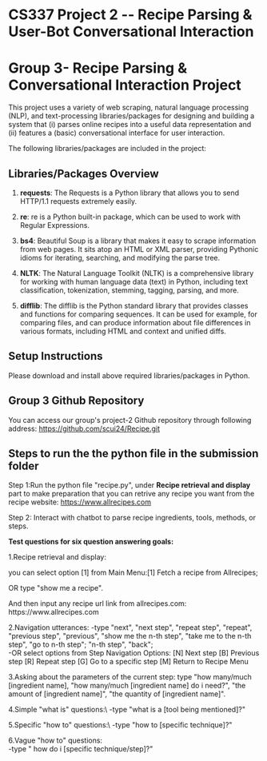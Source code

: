 # CS337 Project 2 -- Recipe Parsing & User-Bot Conversational Interaction
# Group 3- Recipe Parsing & Conversational Interaction Project

This project uses a variety of web scraping, natural language processing (NLP), and text-processing libraries/packages for designing and building a system that (i) parses online recipes into a useful data representation and (ii) features a (basic) conversational interface for user interaction.

The following libraries/packages are included in the project:

## Libraries/Packages Overview
1. **requests**: The Requests is a Python library that allows you to send HTTP/1.1 requests extremely easily.
   
2. **re**: re is a Python built-in package, which can be used to work with Regular Expressions.
   
3. **bs4**: Beautiful Soup is a library that makes it easy to scrape information from web pages. It sits atop an HTML or XML parser, providing Pythonic idioms for iterating, searching, and modifying the parse tree.
      
4. **NLTK**: The Natural Language Toolkit (NLTK) is a comprehensive library for working with human language data (text) in Python, including text classification, tokenization, stemming, tagging, parsing, and more.
    
5. **difflib**: The difflib is the Python standard library that provides classes and functions for comparing sequences. It can be used for example, for comparing files, and can produce information about file differences in various formats, including HTML and context and unified diffs.


## Setup Instructions

Please download and install above required libraries/packages in Python.

## Group 3 Github Repository
 You can access our group's project-2 Github repository through following address: 
 https://github.com/scui24/Recipe.git
 

## Steps to run the the python file in the submission folder

Step 1:Run the python file "recipe.py", under **Recipe retrieval and display** part to make preparation that you can retrive any recipe you want from the recipe website: https://www.allrecipes.com

Step 2: Interact with chatbot to parse recipe ingredients, tools, methods, or steps.

**Test questions for six question answering goals:**

1.Recipe retrieval and display:
  <p>you can select option [1] from Main Menu:[1] Fetch a recipe from Allrecipes;</p>
  <p>OR type "show me a recipe".</p>
  And then input any recipe url link from allrecipes.com: https://www.allrecipes.com

2.Navigation utterances:
  -type "next", "next step", "repeat step", "repeat", "previous step", "previous", "show me the n-th step", "take me to the n-th step", "go to n-th step"; "n-th step", "back";\
  -OR select options from Step Navigation Options:
     [N] Next step
     [B] Previous step
     [R] Repeat step
     [G] Go to a specific step
     [M] Return to Recipe Menu

3.Asking about the parameters of the current step: 
  type "how many/much [ingredient name], "how many/much [ingredient name] do i need?", "the amount of [ingredient name]", "the quantity of [ingredient name]".

4.Simple "what is" questions:\ 
  -type "what is a [tool being mentioned]?"

5.Specific "how to" questions:\ 
  -type "how to [specific technique]?"
    
6.Vague "how to" questions:\
  -type " how do i [specific technique/step]?"









